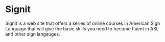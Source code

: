 # Signit
 Signit is a web site that offers a series of online courses in American Sign Language that will give the basic skills you need to become fluent in ASL and other sign langauges.
